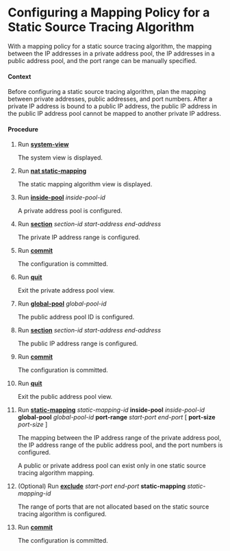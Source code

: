 Configuring a Mapping Policy for a Static Source Tracing Algorithm
==================================================================

With a mapping policy for a static source tracing algorithm, the mapping between the IP addresses in a private address pool, the IP addresses in a public address pool, and the port range can be manually specified.

#### Context

Before configuring a static source tracing algorithm, plan the mapping between private addresses, public addresses, and port numbers. After a private IP address is bound to a public IP address, the public IP address in the public IP address pool cannot be mapped to another private IP address.


#### Procedure

1. Run [**system-view**](cmdqueryname=system-view)
   
   
   
   The system view is displayed.
2. Run [**nat static-mapping**](cmdqueryname=nat+static-mapping)
   
   
   
   The static mapping algorithm view is displayed.
3. Run [**inside-pool**](cmdqueryname=inside-pool) *inside-pool-id* 
   
   
   
   A private address pool is configured.
4. Run [**section**](cmdqueryname=section) *section-id* *start-address* *end-address*
   
   
   
   The private IP address range is configured.
5. Run [**commit**](cmdqueryname=commit)
   
   
   
   The configuration is committed.
6. Run [**quit**](cmdqueryname=quit)
   
   
   
   Exit the private address pool view.
7. Run [**global-pool**](cmdqueryname=global-pool) *global-pool-id*
   
   
   
   The public address pool ID is configured.
8. Run [**section**](cmdqueryname=section) *section-id* *start-address* *end-address*
   
   
   
   The public IP address range is configured.
9. Run [**commit**](cmdqueryname=commit)
   
   
   
   The configuration is committed.
10. Run [**quit**](cmdqueryname=quit)
    
    
    
    Exit the public address pool view.
11. Run [**static-mapping**](cmdqueryname=static-mapping+inside-pool+global-pool+port-range+port-size) *static-mapping-id* **inside-pool** *inside-pool-id* **global-pool** *global-pool-id* **port-range** *start-port* *end-port* [ **port-size** *port-size* ]
    
    
    
    The mapping between the IP address range of the private address pool, the IP address range of the public address pool, and the port numbers is configured.
    
    
    
    A public or private address pool can exist only in one static source tracing algorithm mapping.
12. (Optional) Run [**exclude**](cmdqueryname=exclude+static-mapping) *start-port* *end-port* **static-mapping** *static-mapping-id*
    
    
    
    The range of ports that are not allocated based on the static source tracing algorithm is configured.
13. Run [**commit**](cmdqueryname=commit)
    
    
    
    The configuration is committed.